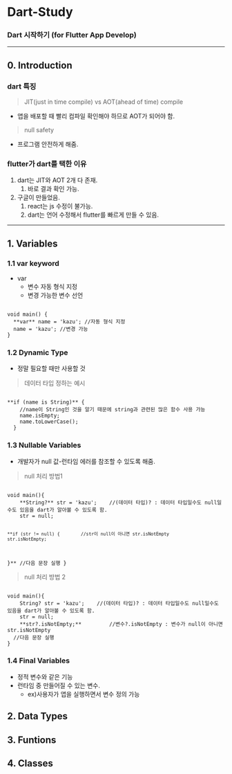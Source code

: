 # Dart-Study
### Dart 시작하기 (for Flutter App Develop)
----

## 0. Introduction
### dart 특징

> JIT(just in time compile) vs AOT(ahead of time) compile
- 앱을 배포할 때 빨리 컴파일 확인해야 하므로 AOT가 되어야 함.
> null safety
- 프로그램 안전하게 해줌.

### flutter가 dart를 택한 이유
1. dart는 JIT와 AOT 2개 다 존재.
    1. 바로 결과 확인 가능.
2. 구글이 만들었음.
    1. react는 js 수정이 불가능.
    2. dart는 언어 수정해서 flutter를 빠르게 만들 수 있음.
---

## 1. Variables

### 1.1 var keyword
- var
  - 변수 자동 형식 지정
  - 변경 가능한 변수 선언

<code>
void main() {
  **var** name = 'kazu'; //자동 형식 지정
  name = 'kazu'; //변경 가능
}
</code>

### 1.2 Dynamic Type
- 정말 필요할 때만 사용할 것
> 데이터 타입 정하는 예시

<code>
**if (name is String)** {
    //name이 String인 것을 알기 때문에 string과 관련된 많은 함수 사용 가능
    name.isEmpty;
    name.toLowerCase();
  }
</code>

### 1.3 Nullable Variables
- 개발자가 null 값-런타임 에러를 참조할 수 있도록 해줌.

> null 처리 방법1

<code>
void main(){
    **String?** str = 'kazu';    //(데이터 타입)? : 데이터 타입일수도 null일수도 있음을 dart가 알아볼 수 있도록 함.
    str = null;

    **if (str != null) {        //str이 null이 아니면 str.isNotEmpty
    str.isNotEmpty;
  }**
  //다음 문장 실행
}
</code>

> null 처리 방법 2

<code>
void main(){
    String? str = 'kazu';    //(데이터 타입)? : 데이터 타입일수도 null일수도 있음을 dart가 알아볼 수 있도록 함.
    str = null;
    **str?.isNotEmpty;**         //변수?.isNotEmpty : 변수가 null이 아니면 str.isNotEmpty
  //다음 문장 실행
}
</code>

### 1.4 Final Variables
- 정적 변수와 같은 기능
- 런타임 중 만들어질 수 있는 변수.
  - ex)사용자가 앱을 실행하면서 변수 정의 가능

> 

## 2. Data Types

## 3. Funtions

## 4. Classes
